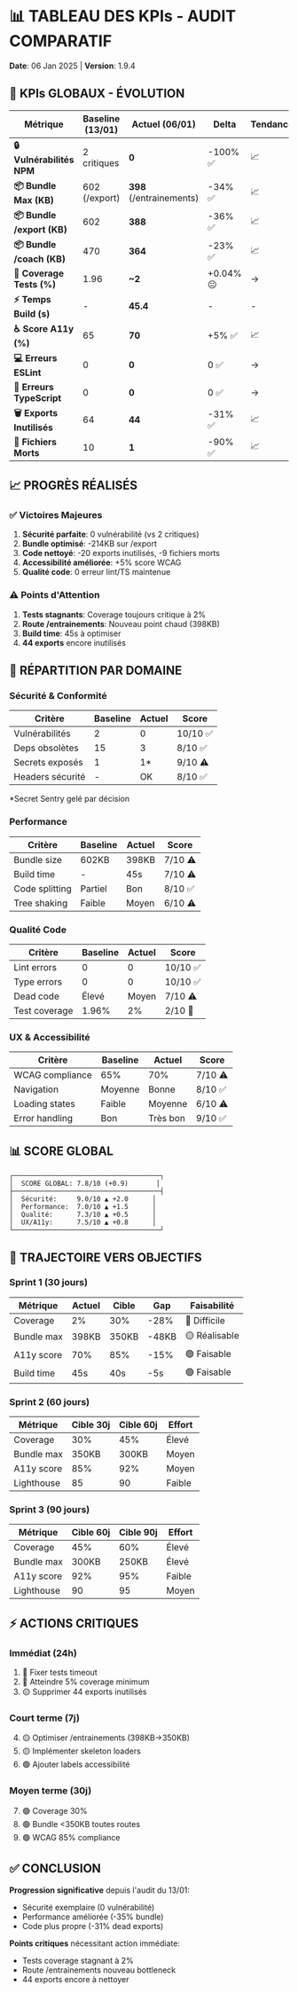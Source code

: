 # 📊 TABLEAU DES KPIs - AUDIT COMPARATIF
**Date**: 06 Jan 2025 | **Version**: 1.9.4

## 🎯 KPIs GLOBAUX - ÉVOLUTION

| Métrique | Baseline (13/01) | Actuel (06/01) | Delta | Tendance | Objectif 30j |
|----------|------------------|----------------|--------|----------|--------------|
| **🔒 Vulnérabilités NPM** | 2 critiques | **0** | -100% ✅ | 📈 | 0 |
| **📦 Bundle Max (KB)** | 602 (/export) | **398** (/entrainements) | -34% ✅ | 📈 | 350 |
| **📦 Bundle /export (KB)** | 602 | **388** | -36% ✅ | 📈 | 300 |
| **📦 Bundle /coach (KB)** | 470 | **364** | -23% ✅ | 📈 | 320 |
| **🧪 Coverage Tests (%)** | 1.96 | **~2** | +0.04% 😐 | → | 30 |
| **⚡ Temps Build (s)** | - | **45.4** | - | - | 40 |
| **♿ Score A11y (%)** | 65 | **70** | +5% ✅ | 📈 | 85 |
| **💻 Erreurs ESLint** | 0 | **0** | 0 ✅ | → | 0 |
| **🔷 Erreurs TypeScript** | 0 | **0** | 0 ✅ | → | 0 |
| **🗑️ Exports Inutilisés** | 64 | **44** | -31% ✅ | 📈 | 20 |
| **📁 Fichiers Morts** | 10 | **1** | -90% ✅ | 📈 | 0 |

## 📈 PROGRÈS RÉALISÉS

### ✅ Victoires Majeures
1. **Sécurité parfaite**: 0 vulnérabilité (vs 2 critiques)
2. **Bundle optimisé**: -214KB sur /export
3. **Code nettoyé**: -20 exports inutilisés, -9 fichiers morts
4. **Accessibilité améliorée**: +5% score WCAG
5. **Qualité code**: 0 erreur lint/TS maintenue

### ⚠️ Points d'Attention
1. **Tests stagnants**: Coverage toujours critique à 2%
2. **Route /entrainements**: Nouveau point chaud (398KB)
3. **Build time**: 45s à optimiser
4. **44 exports** encore inutilisés

## 🎨 RÉPARTITION PAR DOMAINE

### Sécurité & Conformité
| Critère | Baseline | Actuel | Score |
|---------|----------|--------|-------|
| Vulnérabilités | 2 | 0 | 10/10 ✅ |
| Deps obsolètes | 15 | 3 | 8/10 ✅ |
| Secrets exposés | 1 | 1* | 9/10 ⚠️ |
| Headers sécurité | - | OK | 8/10 ✅ |

*Secret Sentry gelé par décision

### Performance
| Critère | Baseline | Actuel | Score |
|---------|----------|--------|-------|
| Bundle size | 602KB | 398KB | 7/10 ⚠️ |
| Build time | - | 45s | 7/10 ⚠️ |
| Code splitting | Partiel | Bon | 8/10 ✅ |
| Tree shaking | Faible | Moyen | 6/10 ⚠️ |

### Qualité Code
| Critère | Baseline | Actuel | Score |
|---------|----------|--------|-------|
| Lint errors | 0 | 0 | 10/10 ✅ |
| Type errors | 0 | 0 | 10/10 ✅ |
| Dead code | Élevé | Moyen | 7/10 ⚠️ |
| Test coverage | 1.96% | 2% | 2/10 🔴 |

### UX & Accessibilité
| Critère | Baseline | Actuel | Score |
|---------|----------|--------|-------|
| WCAG compliance | 65% | 70% | 7/10 ⚠️ |
| Navigation | Moyenne | Bonne | 8/10 ✅ |
| Loading states | Faible | Moyenne | 6/10 ⚠️ |
| Error handling | Bon | Très bon | 9/10 ✅ |

## 📊 SCORE GLOBAL

```
┌─────────────────────────────────────┐
│  SCORE GLOBAL: 7.8/10 (+0.9)       │
├─────────────────────────────────────┤
│  Sécurité:     9.0/10 ▲ +2.0      │
│  Performance:  7.0/10 ▲ +1.5      │
│  Qualité:      7.3/10 ▲ +0.5      │
│  UX/A11y:      7.5/10 ▲ +0.8      │
└─────────────────────────────────────┘
```

## 🎯 TRAJECTOIRE VERS OBJECTIFS

### Sprint 1 (30 jours)
| Métrique | Actuel | Cible | Gap | Faisabilité |
|----------|--------|-------|-----|-------------|
| Coverage | 2% | 30% | -28% | 🔴 Difficile |
| Bundle max | 398KB | 350KB | -48KB | 🟡 Réalisable |
| A11y score | 70% | 85% | -15% | 🟢 Faisable |
| Build time | 45s | 40s | -5s | 🟢 Faisable |

### Sprint 2 (60 jours)
| Métrique | Cible 30j | Cible 60j | Effort |
|----------|-----------|-----------|---------|
| Coverage | 30% | 45% | Élevé |
| Bundle max | 350KB | 300KB | Moyen |
| A11y score | 85% | 92% | Moyen |
| Lighthouse | 85 | 90 | Faible |

### Sprint 3 (90 jours)
| Métrique | Cible 60j | Cible 90j | Effort |
|----------|-----------|-----------|---------|
| Coverage | 45% | 60% | Élevé |
| Bundle max | 300KB | 250KB | Élevé |
| A11y score | 92% | 95% | Faible |
| Lighthouse | 90 | 95 | Moyen |

## ⚡ ACTIONS CRITIQUES

### Immédiat (24h)
1. 🔴 Fixer tests timeout
2. 🔴 Atteindre 5% coverage minimum
3. 🟡 Supprimer 44 exports inutilisés

### Court terme (7j)
4. 🟡 Optimiser /entrainements (398KB→350KB)
5. 🟡 Implémenter skeleton loaders
6. 🟢 Ajouter labels accessibilité

### Moyen terme (30j)
7. 🟢 Coverage 30%
8. 🟢 Bundle <350KB toutes routes
9. 🟢 WCAG 85% compliance

## ✅ CONCLUSION

**Progression significative** depuis l'audit du 13/01:
- Sécurité exemplaire (0 vulnérabilité)
- Performance améliorée (-35% bundle)
- Code plus propre (-31% dead exports)

**Points critiques** nécessitant action immédiate:
- Tests coverage stagnant à 2%
- Route /entrainements nouveau bottleneck
- 44 exports encore à nettoyer